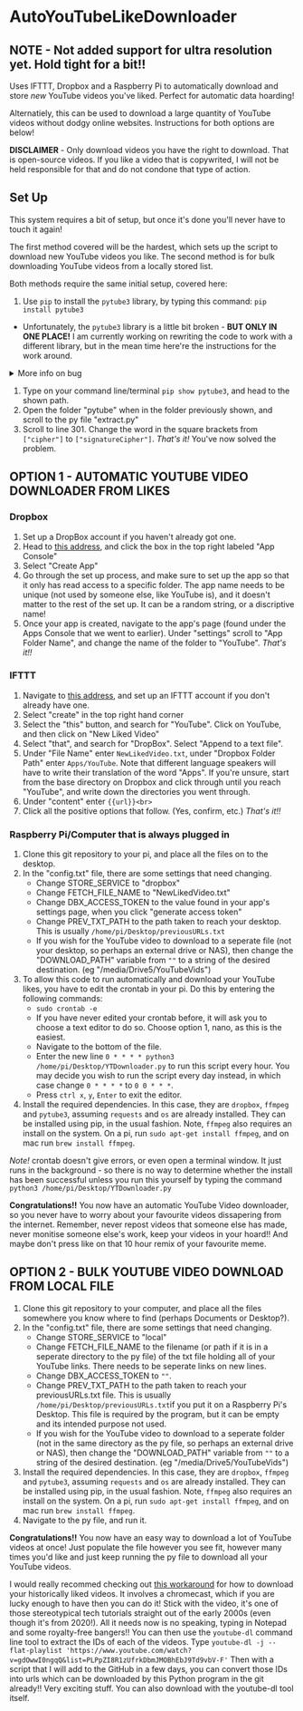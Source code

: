 # AutoYouTubeLikeDownloader
## NOTE - Not added support for ultra resolution yet. Hold tight for a bit!!
Uses IFTTT, Dropbox and a Raspberry Pi to automatically download and store *new* YouTube videos you've liked. Perfect for automatic data hoarding! 

Alternatiely, this can be used to download a large quantity of YouTube videos without dodgy online websites. Instructions for both options are below!

__DISCLAIMER__ - Only download videos you have the right to download. That is open-source videos. If you like a video that is copywrited, I will not be held responsible for that and do not condone that type of action. 

## Set Up
This system requires a bit of setup, but once it's done you'll never have to touch it again!

The first method covered will be the hardest, which sets up the script to download new YouTube videos you like. 
The second method is for bulk downloading YouTube videos from a locally stored list.

Both methods require the same initial setup, covered here:
1. Use `pip` to install the `pytube3` library, by typing this command:
`pip install pytube3`

- Unfortunately, the `pytube3` library is a little bit broken - __BUT ONLY IN ONE PLACE!__ I am currently working on rewriting the code to work with a different library, but in the mean time here're the instructions for the work around. 

<details>
  <summary>More info on bug</summary>
The devs behind pytube3 are not the most active, and the YouTube site changed which broke the code. For those interested, [here's the StackOverflow]("https://stackoverflow.com/questions/61960657/getting-keyerror-url-with-pytube") of the error you will get if you don't do this really easy fix.
</details>

1. Type on your command line/terminal `pip show pytube3`, and head to the shown path.
2. Open the folder "pytube" when in the folder previously shown, and scroll to the py file "extract.py"
3. Scroll to line 301. Change the word in the square brackets from `["cipher"]` to `["signatureCipher"]`. _That's it!_ You've now solved the problem. 


## OPTION 1 - AUTOMATIC YOUTUBE VIDEO DOWNLOADER FROM LIKES

### Dropbox
1. Set up a DropBox account if you haven't already got one.
2. Head to [this address](https://www.dropbox.com/developer "Dropbox Developer's page"), and click the box in the top right labeled "App Console"
3. Select "Create App"
4. Go through the set up process, and make sure to set up the app so that it only has read access to a specific folder. The app name needs to be unique (not used by someone else, like YouTube is), and it doesn't matter to the rest of the set up. It can be a random string, or a discriptive name! 
5. Once your app is created, navigate to the app's page (found under the Apps Console that we went to earlier). Under "settings" scroll to "App Folder Name", and change the name of the folder to "YouTube".
_That's it!!_

### IFTTT
1. Navigate to [this address](https://www.ifttt.com "IFTTT homepage"), and set up an IFTTT account if you don't already have one.
2. Select "create" in the top right hand corner
3. Select the "this" button, and search for "YouTube". Click on YouTube, and then click on "New Liked Video"
4. Select "that", and search for "DropBox". Select "Append to a text file".
5. Under "File Name" enter `NewLikedVideo.txt`, under "Dropbox Folder Path" enter `Apps/YouTube`. Note that different language speakers will have to write their translation of the word "Apps". If you're unsure, start from the base directory on Dropbox and click through until you reach "YouTube", and write down the directories you went through. 
6. Under "content" enter `{{url}}<br>`
7. Click all the positive options that follow. (Yes, confirm, etc.)
_That's it!!_

### Raspberry Pi/Computer that is always plugged in
1. Clone this git repository to your pi, and place all the files on to the desktop.
2. In the "config.txt" file, there are some settings that need changing. 
    - Change STORE_SERVICE to "dropbox"
    - Change FETCH_FILE_NAME to "NewLikedVideo.txt"
    - Change DBX_ACCESS_TOKEN to the value found in your app's settings page, when you click "generate access token"
    - Change PREV_TXT_PATH to the path taken to reach your desktop. This is usually `/home/pi/Desktop/previousURLs.txt`
    - If you wish for the YouTube video to download to a seperate file (not your desktop, so perhaps an external drive or NAS), then change the "DOWNLOAD_PATH" variable from `""` to a string of the desired destination. (eg "/media/Drive5/YouTubeVids")
3. To allow this code to run automatically and download your YouTube likes, you have to edit the crontab in your pi. Do this by entering the following commands:
    - `sudo crontab -e`
    - If you have never edited your crontab before, it will ask you to choose a text editor to do so. Choose option 1, nano, as this is the easiest. 
    - Navigate to the bottom of the file. 
    - Enter the new line `0 * * * * python3 /home/pi/Desktop/YTDownloader.py` to run this script every hour. You may decide you wish to run the script every day instead, in which case change `0 * * * *` to `0 0 * * *`.
    - Press `ctrl x`, `y`, `Enter` to exit the editor.
4. Install the required dependencies. In this case, they are `dropbox`, `ffmpeg` and `pytube3`, assuming `requests` and `os` are already installed. They can be installed using pip, in the usual fashion. Note, `ffmpeg` also requires an install on the system. On a pi, run `sudo apt-get install ffmpeg`, and on mac run `brew install ffmpeg`.

*Note!* crontab doesn't give errors, or even open a terminal window. It just runs in the background - so there is no way to determine whether the install has been successful unless you run this yourself by typing the command `python3 /home/pi/Desktop/YTDownloader.py`

__Congratulations!!__ You now have an automatic YouTube Video downloader, so you never have to worry about your favourite videos dissapering from the internet. Remember, never repost videos that someone else has made, never monitise someone else's work, keep your videos in your hoard!! And maybe don't press like on that 10 hour remix of your favourite meme. 


## OPTION 2 - BULK YOUTUBE VIDEO DOWNLOAD FROM LOCAL FILE

1. Clone this git repository to your computer, and place all the files somewhere you know where to find (perhaps Documents or Desktop?).
2. In the "config.txt" file, there are some settings that need changing. 
    - Change STORE_SERVICE to "local"
    - Change FETCH_FILE_NAME to the filename (or path if it is in a seperate directory to the py file) of the txt file holding all of your YouTube links. There needs to be seperate links on new lines.
    - Change DBX_ACCESS_TOKEN to `""`.
    - Change PREV_TXT_PATH to the path taken to reach your previousURLs.txt file. This is usually `/home/pi/Desktop/previousURLs.txt`if you put it on a Raspberry Pi's Desktop. This file is required by the program, but it can be empty and its intended purpose not used. 
    - If you wish for the YouTube video to download to a seperate folder (not in the same directory as the py file, so perhaps an external drive or NAS), then change the "DOWNLOAD_PATH" variable from `""` to a string of the desired destination. (eg "/media/Drive5/YouTubeVids")
3. Install the required dependencies. In this case, they are `dropbox`, `ffmpeg` and `pytube3`, assuming `requests` and `os` are already installed. They can be installed using pip, in the usual fashion. Note, `ffmpeg` also requires an install on the system. On a pi, run `sudo apt-get install ffmpeg`, and on mac run `brew install ffmpeg`.
4. Navigate to the py file, and run it.

__Congratulations!!__ You now have an easy way to download a lot of YouTube videos at once! Just populate the file however you see fit, however many times you'd like and just keep running the py file to download all your YouTube videos. 

I would really recommed checking out [this workaround]("https://www.youtube.com/watch?v=9fhZCV5VIvA&feature=youtu.be") for how to download your historically liked videos. It involves a chromecast, which if you are lucky enough to have then you can do it! Stick with the video, it's one of those stereotypical tech tutorials straight out of the early 2000s (even though it's from 2020!). All it needs now is no speaking, typing in Notepad and some royalty-free bangers!!
You can then use the `youtube-dl` command line tool to extract the IDs of each of the videos. 
Type `youtube-dl -j --flat-playlist 'https://www.youtube.com/watch?v=gdOwwI0ngqQ&list=PLPpZI8R1zUfrkDbmJMOBhEbJ9Td9vbV-F'`
Then with a script that I will add to the GitHub in a few days, you can convert those IDs into urls which can be downloaded by this Python program in the git already!! Very exciting stuff. You can also download with the youtube-dl tool itself.
